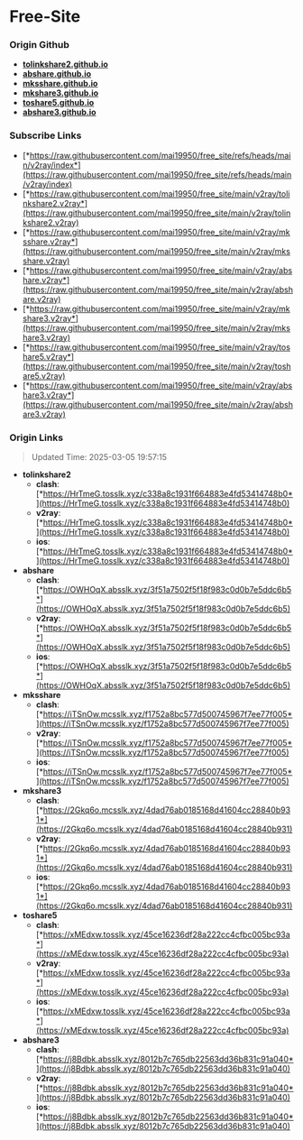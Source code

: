 # Free-Site

### Origin Github

- [**tolinkshare2.github.io**](https://github.com/tolinkshare2/tolinkshare2.github.io)
- [**abshare.github.io**](https://github.com/abshare/abshare.github.io)
- [**mksshare.github.io**](https://github.com/mksshare/mksshare.github.io)
- [**mkshare3.github.io**](https://github.com/mkshare3/mkshare3.github.io)
- [**toshare5.github.io**](https://github.com/toshare5/toshare5.github.io)
- [**abshare3.github.io**](https://github.com/abshare3/abshare3.github.io)

### Subscribe Links

- [*https://raw.githubusercontent.com/mai19950/free_site/refs/heads/main/v2ray/index*](https://raw.githubusercontent.com/mai19950/free_site/refs/heads/main/v2ray/index)
- [*https://raw.githubusercontent.com/mai19950/free_site/main/v2ray/tolinkshare2.v2ray*](https://raw.githubusercontent.com/mai19950/free_site/main/v2ray/tolinkshare2.v2ray)
- [*https://raw.githubusercontent.com/mai19950/free_site/main/v2ray/mksshare.v2ray*](https://raw.githubusercontent.com/mai19950/free_site/main/v2ray/mksshare.v2ray)
- [*https://raw.githubusercontent.com/mai19950/free_site/main/v2ray/abshare.v2ray*](https://raw.githubusercontent.com/mai19950/free_site/main/v2ray/abshare.v2ray)
- [*https://raw.githubusercontent.com/mai19950/free_site/main/v2ray/mkshare3.v2ray*](https://raw.githubusercontent.com/mai19950/free_site/main/v2ray/mkshare3.v2ray)
- [*https://raw.githubusercontent.com/mai19950/free_site/main/v2ray/toshare5.v2ray*](https://raw.githubusercontent.com/mai19950/free_site/main/v2ray/toshare5.v2ray)
- [*https://raw.githubusercontent.com/mai19950/free_site/main/v2ray/abshare3.v2ray*](https://raw.githubusercontent.com/mai19950/free_site/main/v2ray/abshare3.v2ray)

### Origin Links

> Updated Time: 2025-03-05 19:57:15

- **tolinkshare2**
  - **clash**: [*https://HrTmeG.tosslk.xyz/c338a8c1931f664883e4fd53414748b0*](https://HrTmeG.tosslk.xyz/c338a8c1931f664883e4fd53414748b0)
  - **v2ray**: [*https://HrTmeG.tosslk.xyz/c338a8c1931f664883e4fd53414748b0*](https://HrTmeG.tosslk.xyz/c338a8c1931f664883e4fd53414748b0)
  - **ios**: [*https://HrTmeG.tosslk.xyz/c338a8c1931f664883e4fd53414748b0*](https://HrTmeG.tosslk.xyz/c338a8c1931f664883e4fd53414748b0)
- **abshare**
  - **clash**: [*https://OWHOqX.absslk.xyz/3f51a7502f5f18f983c0d0b7e5ddc6b5*](https://OWHOqX.absslk.xyz/3f51a7502f5f18f983c0d0b7e5ddc6b5)
  - **v2ray**: [*https://OWHOqX.absslk.xyz/3f51a7502f5f18f983c0d0b7e5ddc6b5*](https://OWHOqX.absslk.xyz/3f51a7502f5f18f983c0d0b7e5ddc6b5)
  - **ios**: [*https://OWHOqX.absslk.xyz/3f51a7502f5f18f983c0d0b7e5ddc6b5*](https://OWHOqX.absslk.xyz/3f51a7502f5f18f983c0d0b7e5ddc6b5)
- **mksshare**
  - **clash**: [*https://iTSnOw.mcsslk.xyz/f1752a8bc577d500745967f7ee77f005*](https://iTSnOw.mcsslk.xyz/f1752a8bc577d500745967f7ee77f005)
  - **v2ray**: [*https://iTSnOw.mcsslk.xyz/f1752a8bc577d500745967f7ee77f005*](https://iTSnOw.mcsslk.xyz/f1752a8bc577d500745967f7ee77f005)
  - **ios**: [*https://iTSnOw.mcsslk.xyz/f1752a8bc577d500745967f7ee77f005*](https://iTSnOw.mcsslk.xyz/f1752a8bc577d500745967f7ee77f005)
- **mkshare3**
  - **clash**: [*https://2Gkq6o.mcsslk.xyz/4dad76ab0185168d41604cc28840b931*](https://2Gkq6o.mcsslk.xyz/4dad76ab0185168d41604cc28840b931)
  - **v2ray**: [*https://2Gkq6o.mcsslk.xyz/4dad76ab0185168d41604cc28840b931*](https://2Gkq6o.mcsslk.xyz/4dad76ab0185168d41604cc28840b931)
  - **ios**: [*https://2Gkq6o.mcsslk.xyz/4dad76ab0185168d41604cc28840b931*](https://2Gkq6o.mcsslk.xyz/4dad76ab0185168d41604cc28840b931)
- **toshare5**
  - **clash**: [*https://xMEdxw.tosslk.xyz/45ce16236df28a222cc4cfbc005bc93a*](https://xMEdxw.tosslk.xyz/45ce16236df28a222cc4cfbc005bc93a)
  - **v2ray**: [*https://xMEdxw.tosslk.xyz/45ce16236df28a222cc4cfbc005bc93a*](https://xMEdxw.tosslk.xyz/45ce16236df28a222cc4cfbc005bc93a)
  - **ios**: [*https://xMEdxw.tosslk.xyz/45ce16236df28a222cc4cfbc005bc93a*](https://xMEdxw.tosslk.xyz/45ce16236df28a222cc4cfbc005bc93a)
- **abshare3**
  - **clash**: [*https://j8Bdbk.absslk.xyz/8012b7c765db22563dd36b831c91a040*](https://j8Bdbk.absslk.xyz/8012b7c765db22563dd36b831c91a040)
  - **v2ray**: [*https://j8Bdbk.absslk.xyz/8012b7c765db22563dd36b831c91a040*](https://j8Bdbk.absslk.xyz/8012b7c765db22563dd36b831c91a040)
  - **ios**: [*https://j8Bdbk.absslk.xyz/8012b7c765db22563dd36b831c91a040*](https://j8Bdbk.absslk.xyz/8012b7c765db22563dd36b831c91a040)
